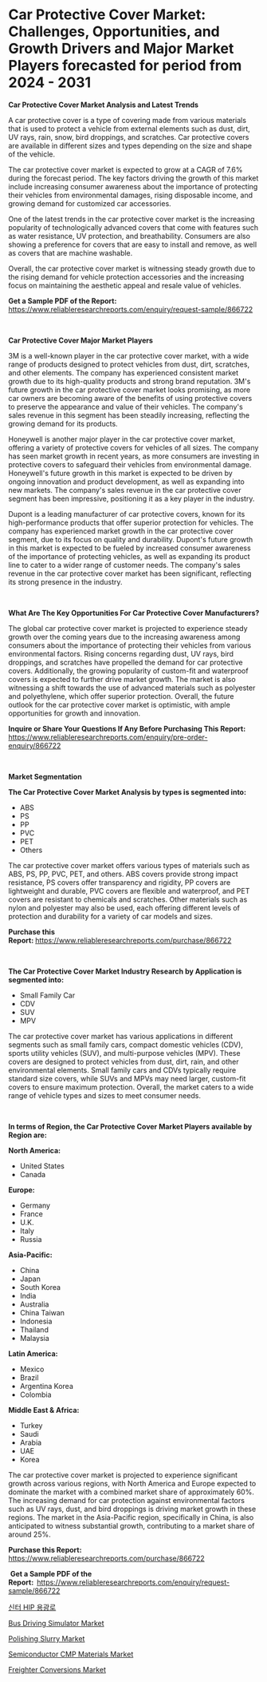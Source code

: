 <p><h1>Car Protective Cover Market: Challenges, Opportunities, and Growth Drivers and Major Market Players forecasted for period from 2024 - 2031</h1></p><p><strong>Car Protective Cover Market Analysis and Latest Trends</strong></p>
<p><p>A car protective cover is a type of covering made from various materials that is used to protect a vehicle from external elements such as dust, dirt, UV rays, rain, snow, bird droppings, and scratches. Car protective covers are available in different sizes and types depending on the size and shape of the vehicle.</p><p>The car protective cover market is expected to grow at a CAGR of 7.6% during the forecast period. The key factors driving the growth of this market include increasing consumer awareness about the importance of protecting their vehicles from environmental damages, rising disposable income, and growing demand for customized car accessories.</p><p>One of the latest trends in the car protective cover market is the increasing popularity of technologically advanced covers that come with features such as water resistance, UV protection, and breathability. Consumers are also showing a preference for covers that are easy to install and remove, as well as covers that are machine washable.</p><p>Overall, the car protective cover market is witnessing steady growth due to the rising demand for vehicle protection accessories and the increasing focus on maintaining the aesthetic appeal and resale value of vehicles.</p></p>
<p><strong>Get a Sample PDF of the Report:&nbsp;</strong> <a href="https://www.reliableresearchreports.com/enquiry/request-sample/866722">https://www.reliableresearchreports.com/enquiry/request-sample/866722</a></p>
<p>&nbsp;</p>
<p><strong>Car Protective Cover Major Market Players</strong></p>
<p><p>3M is a well-known player in the car protective cover market, with a wide range of products designed to protect vehicles from dust, dirt, scratches, and other elements. The company has experienced consistent market growth due to its high-quality products and strong brand reputation. 3M's future growth in the car protective cover market looks promising, as more car owners are becoming aware of the benefits of using protective covers to preserve the appearance and value of their vehicles. The company's sales revenue in this segment has been steadily increasing, reflecting the growing demand for its products.</p><p>Honeywell is another major player in the car protective cover market, offering a variety of protective covers for vehicles of all sizes. The company has seen market growth in recent years, as more consumers are investing in protective covers to safeguard their vehicles from environmental damage. Honeywell's future growth in this market is expected to be driven by ongoing innovation and product development, as well as expanding into new markets. The company's sales revenue in the car protective cover segment has been impressive, positioning it as a key player in the industry.</p><p>Dupont is a leading manufacturer of car protective covers, known for its high-performance products that offer superior protection for vehicles. The company has experienced market growth in the car protective cover segment, due to its focus on quality and durability. Dupont's future growth in this market is expected to be fueled by increased consumer awareness of the importance of protecting vehicles, as well as expanding its product line to cater to a wider range of customer needs. The company's sales revenue in the car protective cover market has been significant, reflecting its strong presence in the industry.</p></p>
<p>&nbsp;</p>
<p><strong>What Are The Key Opportunities For Car Protective Cover Manufacturers?</strong></p>
<p><p>The global car protective cover market is projected to experience steady growth over the coming years due to the increasing awareness among consumers about the importance of protecting their vehicles from various environmental factors. Rising concerns regarding dust, UV rays, bird droppings, and scratches have propelled the demand for car protective covers. Additionally, the growing popularity of custom-fit and waterproof covers is expected to further drive market growth. The market is also witnessing a shift towards the use of advanced materials such as polyester and polyethylene, which offer superior protection. Overall, the future outlook for the car protective cover market is optimistic, with ample opportunities for growth and innovation.</p></p>
<p><strong>Inquire or Share Your Questions If Any Before Purchasing This Report:</strong> <a href="https://www.reliableresearchreports.com/enquiry/pre-order-enquiry/866722">https://www.reliableresearchreports.com/enquiry/pre-order-enquiry/866722</a></p>
<p>&nbsp;</p>
<p><strong>Market Segmentation</strong></p>
<p><strong>The Car Protective Cover Market Analysis by types is segmented into:</strong></p>
<p><ul><li>ABS</li><li>PS</li><li>PP</li><li>PVC</li><li>PET</li><li>Others</li></ul></p>
<p><p>The car protective cover market offers various types of materials such as ABS, PS, PP, PVC, PET, and others. ABS covers provide strong impact resistance, PS covers offer transparency and rigidity, PP covers are lightweight and durable, PVC covers are flexible and waterproof, and PET covers are resistant to chemicals and scratches. Other materials such as nylon and polyester may also be used, each offering different levels of protection and durability for a variety of car models and sizes.</p></p>
<p><strong>Purchase this Report:&nbsp;</strong><a href="https://www.reliableresearchreports.com/purchase/866722">https://www.reliableresearchreports.com/purchase/866722</a></p>
<p>&nbsp;</p>
<p><strong>The Car Protective Cover Market Industry Research by Application is segmented into:</strong></p>
<p><ul><li>Small Family Car</li><li>CDV</li><li>SUV</li><li>MPV</li></ul></p>
<p><p>The car protective cover market has various applications in different segments such as small family cars, compact domestic vehicles (CDV), sports utility vehicles (SUV), and multi-purpose vehicles (MPV). These covers are designed to protect vehicles from dust, dirt, rain, and other environmental elements. Small family cars and CDVs typically require standard size covers, while SUVs and MPVs may need larger, custom-fit covers to ensure maximum protection. Overall, the market caters to a wide range of vehicle types and sizes to meet consumer needs.</p></p>
<p>&nbsp;</p>
<p><strong>In terms of Region, the Car Protective Cover Market Players available by Region are:</strong></p>
<p>
    <p> <strong> North America: </strong>
        <ul>
            <li>United States</li>
            <li>Canada</li>
        </ul>
        </p> 
    <p> <strong> Europe: </strong>
        <ul>
            <li>Germany</li>
            <li>France</li>
            <li>U.K.</li>
            <li>Italy</li>
            <li>Russia</li>
        </ul>
        </p> 
    <p> <strong> Asia-Pacific: </strong>
        <ul>
            <li>China</li>
            <li>Japan</li>
            <li>South Korea</li>
            <li>India</li>
            <li>Australia</li>
            <li>China Taiwan</li>
            <li>Indonesia</li>
            <li>Thailand</li>
            <li>Malaysia</li>
        </ul>
        </p> 
    <p> <strong> Latin America: </strong>
        <ul>
            <li>Mexico</li>
            <li>Brazil</li>
            <li>Argentina Korea</li>
            <li>Colombia</li>
        </ul>
        </p> 
    <p> <strong> Middle East & Africa: </strong>
        <ul>
            <li>Turkey</li>
            <li>Saudi</li>
            <li>Arabia</li>
            <li>UAE</li>
            <li>Korea</li>
        </ul>
    </p>
    </p>
<p><p>The car protective cover market is projected to experience significant growth across various regions, with North America and Europe expected to dominate the market with a combined market share of approximately 60%. The increasing demand for car protection against environmental factors such as UV rays, dust, and bird droppings is driving market growth in these regions. The market in the Asia-Pacific region, specifically in China, is also anticipated to witness substantial growth, contributing to a market share of around 25%.</p></p>
<p><strong>Purchase this Report: </strong><a href="https://www.reliableresearchreports.com/purchase/866722">https://www.reliableresearchreports.com/purchase/866722</a></p>
<p>&nbsp;<strong>Get a Sample PDF of the Report:&nbsp;&nbsp;</strong><a href="https://www.reliableresearchreports.com/enquiry/request-sample/866722">https://www.reliableresearchreports.com/enquiry/request-sample/866722</a></p>
<p><strong></strong></p>
<p><p><a href="https://github.com/khytkeqagplkzqvh/Market-Research-Report-List-1/blob/main/7410074188015.md">신터 HIP 용광로</a></p><p><a href="https://github.com/Airanohannonzb68e5pb53oc1/Market-Research-Report-List-1/blob/main/bus-driving-simulator-market.md">Bus Driving Simulator Market</a></p><p><a href="https://issuu.com/reportprime-2/docs/polishing-slurry-market-size-2030.pptx">Polishing Slurry Market</a></p><p><a href="https://issuu.com/reportprime-2/docs/semiconductor-cmp-materials-market-size-2030.pptx">Semiconductor CMP Materials Market</a></p><p><a href="https://github.com/fiixsa/Market-Research-Report-List-1/blob/main/freighter-conversions-market.md">Freighter Conversions Market</a></p></p>